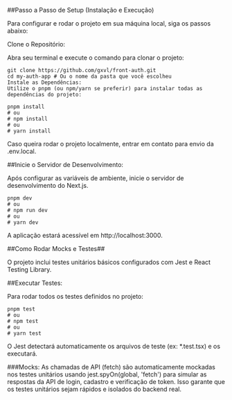 ##Passo a Passo de Setup (Instalação e Execução)

Para configurar e rodar o projeto em sua máquina local, siga os passos abaixo:

Clone o Repositório:

Abra seu terminal e execute o comando para clonar o projeto:

```
git clone https://github.com/gxvl/front-auth.git
cd my-auth-app # Ou o nome da pasta que você escolheu
Instale as Dependências:
Utilize o pnpm (ou npm/yarn se preferir) para instalar todas as dependências do projeto:
```

```
pnpm install
# ou
# npm install
# ou
# yarn install
```

Caso queira rodar o projeto localmente, entrar em contato para envio da .env.local.

##Inicie o Servidor de Desenvolvimento:

Após configurar as variáveis de ambiente, inicie o servidor de desenvolvimento do Next.js.

```
pnpm dev
# ou
# npm run dev
# ou
# yarn dev
```

A aplicação estará acessível em http://localhost:3000.

##Como Rodar Mocks e Testes##

O projeto inclui testes unitários básicos configurados com Jest e React Testing Library.

##Executar Testes:

Para rodar todos os testes definidos no projeto:

```
pnpm test
# ou
# npm test
# ou
# yarn test
```

O Jest detectará automaticamente os arquivos de teste (ex: *.test.tsx) e os executará.

###Mocks:
As chamadas de API (fetch) são automaticamente mockadas nos testes unitários usando jest.spyOn(global, 'fetch') para simular as respostas da API de login, cadastro e verificação de token. Isso garante que os testes unitários sejam rápidos e isolados do backend real.
